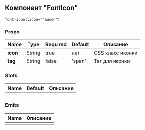 ## Компонент "FontIcon"

```pug
font-icon(:icon="'name'")
```

### Props

| Name     | Type   | Required | Default | Описание         |
| -------- | ------ | -------- | ------- | ---------------- |
| **icon** | String | true     | нет     | CSS класс иконки |
| **tag**  | String | false    | 'span'  | Тег для иконки   |

### Slots

| Name | Default | Описание |
| ---- | ------- | -------- |
|      |         |          |

### Emits

| Name | Описание |
| ---- | -------- |
|      |          |
